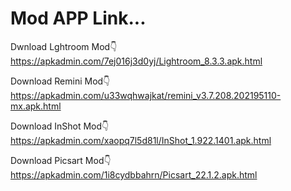 # Mod APP Link...

Dwnload Lghtroom Mod👇
https://apkadmin.com/7ej016j3d0yj/Lightroom_8.3.3.apk.html

Download Remini Mod👇
https://apkadmin.com/u33wqhwajkat/remini_v3.7.208.202195110-mx.apk.html

Download InShot Mod👇
https://apkadmin.com/xaopq7l5d81l/InShot_1.922.1401.apk.html

Download Picsart Mod👇
https://apkadmin.com/1i8cydbbahrn/Picsart_22.1.2.apk.html
